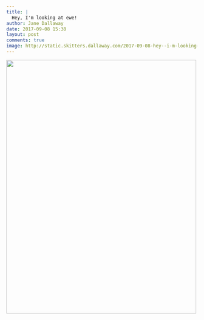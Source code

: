 ```yaml
---
title: |
  Hey, I'm looking at ewe!
author: Jane Dallaway
date: 2017-09-08 15:38
layout: post
comments: true
image: http://static.skitters.dallaway.com/2017-09-08-hey--i-m-looking-at-ewe-thumb-1-IMG-1901.JPG
---
```


<div>
        <a href="http://static.skitters.dallaway.com/2017-09-08-hey--i-m-looking-at-ewe-fullsize-1-IMG-1901.JPG">
          <img src="http://static.skitters.dallaway.com/2017-09-08-hey--i-m-looking-at-ewe-thumb-1-IMG-1901.JPG" width="500" height="667"/>
        </a>
      </div>


  
      
